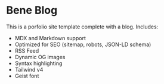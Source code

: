 # Bene Blog

This is a porfolio site template complete with a blog. Includes:

- MDX and Markdown support
- Optimized for SEO (sitemap, robots, JSON-LD schema)
- RSS Feed
- Dynamic OG images
- Syntax highlighting
- Tailwind v4
- Geist font
